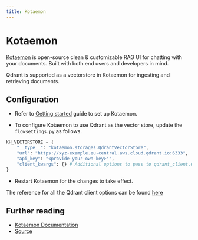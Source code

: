 ```yaml
---
title: Kotaemon
---
```


# Kotaemon

[Kotaemon](https://github.com/Cinnamon/kotaemon) is open-source clean & customizable RAG UI for chatting with your documents. Built with both end users and developers in mind.

Qdrant is supported as a vectorstore in Kotaemon for ingesting and retrieving documents.

## Configuration

- Refer to [Getting started](https://cinnamon.github.io/kotaemon/) guide to set up Kotaemon.

- To configure Kotaemon to use Qdrant as the vector store, update the `flowsettings.py` as follows.

```python
KH_VECTORSTORE = {
    "__type__": "kotaemon.storages.QdrantVectorStore",
    "url": "https://xyz-example.eu-central.aws.cloud.qdrant.io:6333",
    "api_key": "<provide-your-own-key>'",
    "client_kwargs": {} # Additional options to pass to qdrant_client.QdrantClient
}
```

- Restart Kotaemon for the changes to take effect.

The reference for all the Qdrant client options can be found [here](https://python-client.qdrant.tech/qdrant_client.qdrant_client)

## Further reading

- [Kotaemon Documentation](https://cinnamon.github.io/kotaemon/)
- [Source](https://github.com/Cinnamon/kotaemon)
